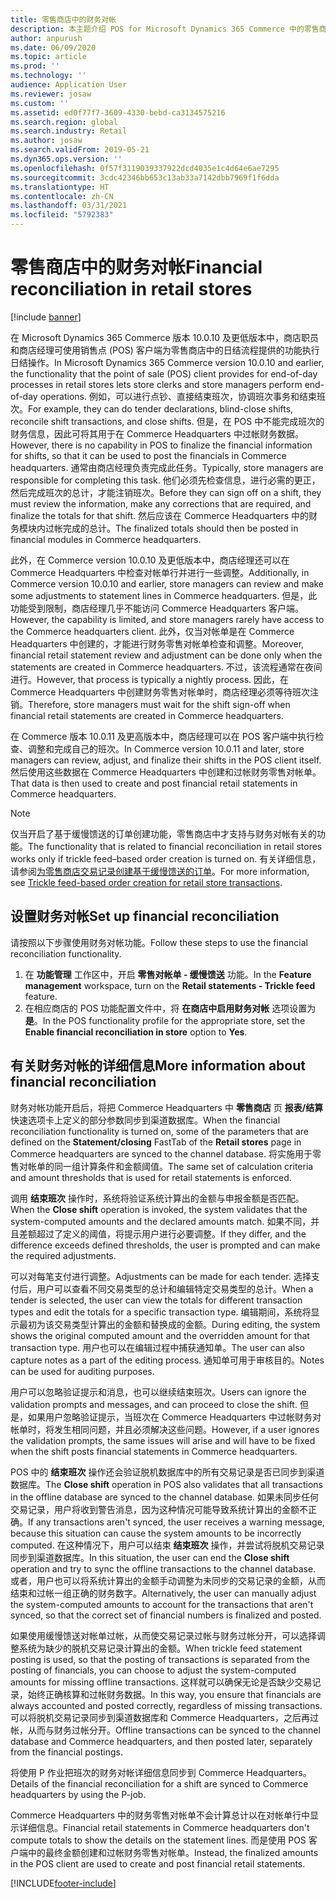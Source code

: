 ```yaml
---
title: 零售商店中的财务对帐
description: 本主题介绍 POS for Microsoft Dynamics 365 Commerce 中的零售商店财务对帐。
author: anpurush
ms.date: 06/09/2020
ms.topic: article
ms.prod: ''
ms.technology: ''
audience: Application User
ms.reviewer: josaw
ms.custom: ''
ms.assetid: ed0f77f7-3609-4330-bebd-ca3134575216
ms.search.region: global
ms.search.industry: Retail
ms.author: josaw
ms.search.validFrom: 2019-05-21
ms.dyn365.ops.version: ''
ms.openlocfilehash: 0f57f3119039337922dcd4035e1c4d64e6ae7295
ms.sourcegitcommit: 3cdc42346bb653c13ab33a7142dbb7969f1f6dda
ms.translationtype: HT
ms.contentlocale: zh-CN
ms.lasthandoff: 03/31/2021
ms.locfileid: "5792383"
---
```

# <a name="financial-reconciliation-in-retail-stores"></a><span data-ttu-id="a67e8-103">零售商店中的财务对帐</span><span class="sxs-lookup"><span data-stu-id="a67e8-103">Financial reconciliation in retail stores</span></span>

[!include [banner](includes/banner.md)]

<span data-ttu-id="a67e8-104">在 Microsoft Dynamics 365 Commerce 版本 10.0.10 及更低版本中，商店职员和商店经理可使用销售点 (POS) 客户端为零售商店中的日结流程提供的功能执行日结操作。</span><span class="sxs-lookup"><span data-stu-id="a67e8-104">In Microsoft Dynamics 365 Commerce version 10.0.10 and earlier, the functionality that the point of sale (POS) client provides for end-of-day processes in retail stores lets store clerks and store managers perform end-of-day operations.</span></span> <span data-ttu-id="a67e8-105">例如，可以进行点钞、直接结束班次，协调班次事务和结束班次。</span><span class="sxs-lookup"><span data-stu-id="a67e8-105">For example, they can do tender declarations, blind-close shifts, reconcile shift transactions, and close shifts.</span></span> <span data-ttu-id="a67e8-106">但是，在 POS 中不能完成班次的财务信息，因此可将其用于在 Commerce Headquarters 中过帐财务数据。</span><span class="sxs-lookup"><span data-stu-id="a67e8-106">However, there is no capability in POS to finalize the financial information for shifts, so that it can be used to post the financials in Commerce headquarters.</span></span> <span data-ttu-id="a67e8-107">通常由商店经理负责完成此任务。</span><span class="sxs-lookup"><span data-stu-id="a67e8-107">Typically, store managers are responsible for completing this task.</span></span> <span data-ttu-id="a67e8-108">他们必须先检查信息，进行必需的更正，然后完成班次的总计，才能注销班次。</span><span class="sxs-lookup"><span data-stu-id="a67e8-108">Before they can sign off on a shift, they must review the information, make any corrections that are required, and finalize the totals for that shift.</span></span> <span data-ttu-id="a67e8-109">然后应该在 Commerce Headquarters 中的财务模块内过帐完成的总计。</span><span class="sxs-lookup"><span data-stu-id="a67e8-109">The finalized totals should then be posted in financial modules in Commerce headquarters.</span></span>

<span data-ttu-id="a67e8-110">此外，在 Commerce version 10.0.10 及更低版本中，商店经理还可以在 Commerce Headquarters 中检查对帐单行并进行一些调整。</span><span class="sxs-lookup"><span data-stu-id="a67e8-110">Additionally, in Commerce version 10.0.10 and earlier, store managers can review and make some adjustments to statement lines in Commerce headquarters.</span></span> <span data-ttu-id="a67e8-111">但是，此功能受到限制，商店经理几乎不能访问 Commerce Headquarters 客户端。</span><span class="sxs-lookup"><span data-stu-id="a67e8-111">However, the capability is limited, and store managers rarely have access to the Commerce headquarters client.</span></span> <span data-ttu-id="a67e8-112">此外，仅当对帐单是在 Commerce Headquarters 中创建的，才能进行财务零售对帐单检查和调整。</span><span class="sxs-lookup"><span data-stu-id="a67e8-112">Moreover, financial retail statement review and adjustment can be done only when the statements are created in Commerce headquarters.</span></span> <span data-ttu-id="a67e8-113">不过，该流程通常在夜间进行。</span><span class="sxs-lookup"><span data-stu-id="a67e8-113">However, that process is typically a nightly process.</span></span> <span data-ttu-id="a67e8-114">因此，在 Commerce Headquarters 中创建财务零售对帐单时，商店经理必须等待班次注销。</span><span class="sxs-lookup"><span data-stu-id="a67e8-114">Therefore, store managers must wait for the shift sign-off when financial retail statements are created in Commerce headquarters.</span></span>

<span data-ttu-id="a67e8-115">在 Commerce 版本 10.0.11 及更高版本中，商店经理可以在 POS 客户端中执行检查、调整和完成自己的班次。</span><span class="sxs-lookup"><span data-stu-id="a67e8-115">In Commerce version 10.0.11 and later, store managers can review, adjust, and finalize their shifts in the POS client itself.</span></span> <span data-ttu-id="a67e8-116">然后使用这些数据在 Commerce Headquarters 中创建和过帐财务零售对帐单。</span><span class="sxs-lookup"><span data-stu-id="a67e8-116">That data is then used to create and post financial retail statements in Commerce headquarters.</span></span>

> [!NOTE]
> <span data-ttu-id="a67e8-117">仅当开启了基于缓慢馈送的订单创建功能，零售商店中才支持与财务对帐有关的功能。</span><span class="sxs-lookup"><span data-stu-id="a67e8-117">The functionality that is related to financial reconciliation in retail stores works only if trickle feed–based order creation is turned on.</span></span> <span data-ttu-id="a67e8-118">有关详细信息，请参阅[为零售商店交易记录创建基于缓慢馈送的订单](trickle-feed.md)。</span><span class="sxs-lookup"><span data-stu-id="a67e8-118">For more information, see [Trickle feed-based order creation for retail store transactions](trickle-feed.md).</span></span>

## <a name="set-up-financial-reconciliation"></a><span data-ttu-id="a67e8-119">设置财务对帐</span><span class="sxs-lookup"><span data-stu-id="a67e8-119">Set up financial reconciliation</span></span>

<span data-ttu-id="a67e8-120">请按照以下步骤使用财务对帐功能。</span><span class="sxs-lookup"><span data-stu-id="a67e8-120">Follow these steps to use the financial reconciliation functionality.</span></span>

1. <span data-ttu-id="a67e8-121">在 **功能管理** 工作区中，开启 **零售对帐单 - 缓慢馈送** 功能。</span><span class="sxs-lookup"><span data-stu-id="a67e8-121">In the **Feature management** workspace, turn on the **Retail statements - Trickle feed** feature.</span></span>
1. <span data-ttu-id="a67e8-122">在相应商店的 POS 功能配置文件中，将 **在商店中启用财务对帐** 选项设置为 **是**。</span><span class="sxs-lookup"><span data-stu-id="a67e8-122">In the POS functionality profile for the appropriate store, set the **Enable financial reconciliation in store** option to **Yes**.</span></span>

## <a name="more-information-about-financial-reconciliation"></a><span data-ttu-id="a67e8-123">有关财务对帐的详细信息</span><span class="sxs-lookup"><span data-stu-id="a67e8-123">More information about financial reconciliation</span></span>

<span data-ttu-id="a67e8-124">财务对帐功能开启后，将把 Commerce Headquarters 中 **零售商店** 页 **报表/结算** 快速选项卡上定义的部分参数同步到渠道数据库。</span><span class="sxs-lookup"><span data-stu-id="a67e8-124">When the financial reconciliation functionality is turned on, some of the parameters that are defined on the **Statement/closing** FastTab of the **Retail stores** page in Commerce headquarters are synced to the channel database.</span></span> <span data-ttu-id="a67e8-125">将实施用于零售对帐单的同一组计算条件和金额阈值。</span><span class="sxs-lookup"><span data-stu-id="a67e8-125">The same set of calculation criteria and amount thresholds that is used for retail statements is enforced.</span></span>

<span data-ttu-id="a67e8-126">调用 **结束班次** 操作时，系统将验证系统计算出的金额与申报金额是否匹配。</span><span class="sxs-lookup"><span data-stu-id="a67e8-126">When the **Close shift** operation is invoked, the system validates that the system-computed amounts and the declared amounts match.</span></span> <span data-ttu-id="a67e8-127">如果不同，并且差额超过了定义的阈值，将提示用户进行必要调整。</span><span class="sxs-lookup"><span data-stu-id="a67e8-127">If they differ, and the difference exceeds defined thresholds, the user is prompted and can make the required adjustments.</span></span>

<span data-ttu-id="a67e8-128">可以对每笔支付进行调整。</span><span class="sxs-lookup"><span data-stu-id="a67e8-128">Adjustments can be made for each tender.</span></span> <span data-ttu-id="a67e8-129">选择支付后，用户可以查看不同交易类型的总计和编辑特定交易类型的总计。</span><span class="sxs-lookup"><span data-stu-id="a67e8-129">When a tender is selected, the user can view the totals for different transaction types and edit the totals for a specific transaction type.</span></span> <span data-ttu-id="a67e8-130">编辑期间，系统将显示最初为该交易类型计算出的金额和替换成的金额。</span><span class="sxs-lookup"><span data-stu-id="a67e8-130">During editing, the system shows the original computed amount and the overridden amount for that transaction type.</span></span> <span data-ttu-id="a67e8-131">用户也可以在编辑过程中捕获通知单。</span><span class="sxs-lookup"><span data-stu-id="a67e8-131">The user can also capture notes as a part of the editing process.</span></span> <span data-ttu-id="a67e8-132">通知单可用于审核目的。</span><span class="sxs-lookup"><span data-stu-id="a67e8-132">Notes can be used for auditing purposes.</span></span>

<span data-ttu-id="a67e8-133">用户可以忽略验证提示和消息，也可以继续结束班次。</span><span class="sxs-lookup"><span data-stu-id="a67e8-133">Users can ignore the validation prompts and messages, and can proceed to close the shift.</span></span> <span data-ttu-id="a67e8-134">但是，如果用户忽略验证提示，当班次在 Commerce Headquarters 中过帐财务对帐单时，将发生相同问题，并且必须解决这些问题。</span><span class="sxs-lookup"><span data-stu-id="a67e8-134">However, if a user ignores the validation prompts, the same issues will arise and will have to be fixed when the shift posts financial statements in Commerce headquarters.</span></span>

<span data-ttu-id="a67e8-135">POS 中的 **结束班次** 操作还会验证脱机数据库中的所有交易记录是否已同步到渠道数据库。</span><span class="sxs-lookup"><span data-stu-id="a67e8-135">The **Close shift** operation in POS also validates that all transactions in the offline database are synced to the channel database.</span></span> <span data-ttu-id="a67e8-136">如果未同步任何交易记录，用户将收到警告消息，因为这种情况可能导致系统计算出的金额不正确。</span><span class="sxs-lookup"><span data-stu-id="a67e8-136">If any transactions aren't synced, the user receives a warning message, because this situation can cause the system amounts to be incorrectly computed.</span></span> <span data-ttu-id="a67e8-137">在这种情况下，用户可以结束 **结束班次** 操作，并尝试将脱机交易记录同步到渠道数据库。</span><span class="sxs-lookup"><span data-stu-id="a67e8-137">In this situation, the user can end the **Close shift** operation and try to sync the offline transactions to the channel database.</span></span> <span data-ttu-id="a67e8-138">或者，用户也可以将系统计算出的金额手动调整为未同步的交易记录的金额，从而结束和过帐一组正确的财务数字。</span><span class="sxs-lookup"><span data-stu-id="a67e8-138">Alternatively, the user can manually adjust the system-computed amounts to account for the transactions that aren't synced, so that the correct set of financial numbers is finalized and posted.</span></span> 

<span data-ttu-id="a67e8-139">如果使用缓慢馈送对帐单过帐，从而使交易记录过帐与财务过帐分开，可以选择调整系统为缺少的脱机交易记录计算出的金额。</span><span class="sxs-lookup"><span data-stu-id="a67e8-139">When trickle feed statement posting is used, so that the posting of transactions is separated from the posting of financials, you can choose to adjust the system-computed amounts for missing offline transactions.</span></span> <span data-ttu-id="a67e8-140">这样就可以确保无论是否缺少交易记录，始终正确核算和过帐财务数据。</span><span class="sxs-lookup"><span data-stu-id="a67e8-140">In this way, you ensure that financials are always accounted and posted correctly, regardless of missing transactions.</span></span> <span data-ttu-id="a67e8-141">可以将脱机交易记录同步到渠道数据库和 Commerce Headquarters，之后再过帐，从而与财务过帐分开。</span><span class="sxs-lookup"><span data-stu-id="a67e8-141">Offline transactions can be synced to the channel database and Commerce headquarters, and then posted later, separately from the financial postings.</span></span>

<span data-ttu-id="a67e8-142">将使用 P 作业把班次的财务对帐详细信息同步到 Commerce Headquarters。</span><span class="sxs-lookup"><span data-stu-id="a67e8-142">Details of the financial reconciliation for a shift are synced to Commerce headquarters by using the P-job.</span></span>

<span data-ttu-id="a67e8-143">Commerce Headquarters 中的财务零售对帐单不会计算总计以在对帐单行中显示详细信息。</span><span class="sxs-lookup"><span data-stu-id="a67e8-143">Financial retail statements in Commerce headquarters don't compute totals to show the details on the statement lines.</span></span> <span data-ttu-id="a67e8-144">而是使用 POS 客户端中的最终金额创建和过帐财务零售对帐单。</span><span class="sxs-lookup"><span data-stu-id="a67e8-144">Instead, the finalized amounts in the POS client are used to create and post financial retail statements.</span></span>


[!INCLUDE[footer-include](../includes/footer-banner.md)]